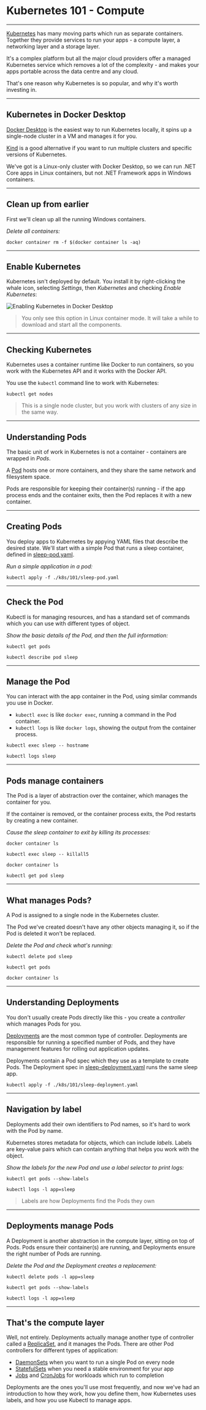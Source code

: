 # Kubernetes 101 - Compute

---

[Kubernetes](https://kubernetes.io) has many moving parts which run as separate containers. Together they provide services to run your apps - a compute layer, a networking layer and a storage layer.

It's a complex platform but all the major cloud providers offer a managed Kubernetes service which removes a lot of the complexity - and makes your apps portable across the data centre and any cloud.

That's one reason why Kubernetes is so popular, and why it's worth investing in.

---

## Kubernetes in Docker Desktop

[Docker Desktop](https://www.docker.com/products/docker-desktop) is the easiest way to run Kubernetes locally, it spins up a single-node cluster in a VM and manages it for you. 

[Kind](https://kind.sigs.k8s.io) is a good alternative if you want to run multiple clusters and specific versions of Kubernetes.

We've got is a Linux-only cluster with Docker Desktop, so we can run .NET Core apps in Linux containers, but not .NET Framework apps in Windows containers.

---

## Clean up from earlier

First we'll clean up all the running Windows containers.

_Delete all containers:_

```
docker container rm -f $(docker container ls -aq)
```

---

## Enable Kubernetes

Kubernetes isn't deployed by default. You install it by right-clicking the whale icon, selecting _Settings_, then  _Kubernetes_ and checking _Enable Kubernetes_:

![Enabling Kubernetes in Docker Desktop](/img/screenshots/enable-kubernetes.png)

> You only see this option in Linux container mode. It will take a while to download and start all the components.

---

## Checking Kubernetes

Kubernetes uses a container runtime like Docker to run containers, so you work with the Kubernetes API and it works with the Docker API.

You use the `kubectl` command line to work with Kubernetes:

```
kubectl get nodes
```

> This is a single node cluster, but you work with clusters of any size in the same way.

---

## Understanding Pods

The basic unit of work in Kubernetes is not a container - containers are wrapped in _Pods_. 

A [Pod](https://kubernetes.io/docs/concepts/workloads/pods/pod-overview/) hosts one or more containers, and they share the same network and filesystem space.

Pods are responsible for keeping their container(s) running - if the app process ends and the container exits, then the Pod replaces it with a new container.

---

## Creating Pods

You deploy apps to Kubernetes by appying YAML files that describe the desired state. We'll start with a simple Pod that runs a sleep container, defined in [sleep-pod.yaml](./k8s/101/sleep-pod.yaml).

_Run a simple application in a pod:_

```
kubectl apply -f ./k8s/101/sleep-pod.yaml
```

---

## Check the Pod

Kubectl is for managing resources, and has a standard set of commands which you can use with different types of object.

_Show the basic details of the Pod, and then the full information:_

```
kubectl get pods
```

```
kubectl describe pod sleep
```

---

## Manage the Pod

You can interact with the app container in the Pod, using similar commands you use in Docker. 

- `kubectl exec` is like `docker exec`, running a command in the Pod container.
- `kubectl logs` is like `docker logs`, showing the output from the container process.

```
kubectl exec sleep -- hostname
```

```
kubectl logs sleep
```

---

## Pods manage containers

The Pod is a layer of abstraction over the container, which manages the container for you. 

If the container is removed, or the container process exits, the Pod restarts by creating a new container.

_Cause the sleep container to exit by killing its processes:_

```
docker container ls

kubectl exec sleep -- killall5

docker container ls

kubectl get pod sleep
```

---

## What manages Pods?

A Pod is assigned to a single node in the Kubernetes cluster. 

The Pod we've created doesn't have any other objects managing it, so if the Pod is deleted it won't be replaced.

_Delete the Pod and check what's running:_

```
kubectl delete pod sleep

kubectl get pods

docker container ls
```

---

## Understanding Deployments

You don't usually create Pods directly like this - you create a _controller_ which manages Pods for you.

[Deployments](https://kubernetes.io/docs/concepts/workloads/controllers/deployment/) are the most common type of controller. Deployments are responsible for running a specified number of Pods, and they have management features for rolling out application updates.

Deployments contain a Pod spec which they use as a template to create Pods. The Deployment spec in [sleep-deployment.yaml](./k8s/101/sleep-deployment.yaml) runs the same sleep app.

```
kubectl apply -f ./k8s/101/sleep-deployment.yaml
```

---

## Navigation by label

Deployments add their own identifiers to Pod names, so it's hard to work with the Pod by name.

Kubernetes stores metadata for objects, which can include _labels_. Labels are key-value pairs which can contain anything that helps you work with the object.

_Show the labels for the new Pod and use a label selector to print logs:_

```
kubectl get pods --show-labels

kubectl logs -l app=sleep
```

> Labels are how Deployments find the Pods they own

---

## Deployments manage Pods

A Deployment is another abstraction in the compute layer, sitting on top of Pods. Pods ensure their container(s) are running, and Deployments ensure the right number of Pods are running.

_Delete the Pod and the Deployment creates a replacement:_

```
kubectl delete pods -l app=sleep

kubectl get pods --show-labels

kubectl logs -l app=sleep
```

---

## That's the compute layer

Well, not entirely. Deployments actually manage another type of controller called a [ReplicaSet](https://kubernetes.io/docs/concepts/workloads/controllers/replicaset/), and it manages the Pods. There are other Pod controllers for different types of application:

- [DaemonSets](https://kubernetes.io/docs/concepts/workloads/controllers/daemonset/) when you want to run a single Pod on every node
- [StatefulSets](https://kubernetes.io/docs/concepts/workloads/controllers/daemonset/) when you need a stable environment for your app
- [Jobs](https://kubernetes.io/docs/concepts/workloads/controllers/jobs-run-to-completion/) and [CronJobs](https://kubernetes.io/docs/concepts/workloads/controllers/cron-jobs/) for workloads which run to completion

Deployments are the ones you'll use most frequently, and now we've had an introduction to how they work, how you define them, how Kubernetes uses labels, and how you use Kubectl to manage apps. 
